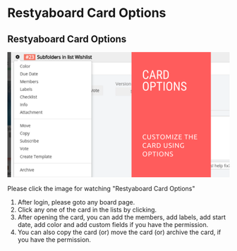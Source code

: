 # Restyaboard Card Options

## Restyaboard Card Options

[![Restyaboard Card Options](restyaboard-card-options.png)](https://www.youtube.com/watch?v=P0YqT8dfa38)

Please click the image for watching "Restyaboard Card Options"

1.  After login, please goto any board page.
2.  Click any one of the card in the lists by clicking.
3.  After opening the card, you can add the members, add labels, add start date, add color and add custom fields if you have the permission.
4.  You can also copy the card (or) move the card (or) archive the card, if you have the permission. 